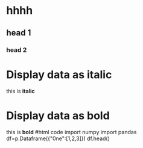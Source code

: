 # hhhh
## head 1
### head 2
# Display data as italic
this is **italic**
# Display data as bold
this is **bold**
#html code
 import numpy
 import pandas
 df=p.Dataframe({"0ne":[1,2,3]})
 df.head()
